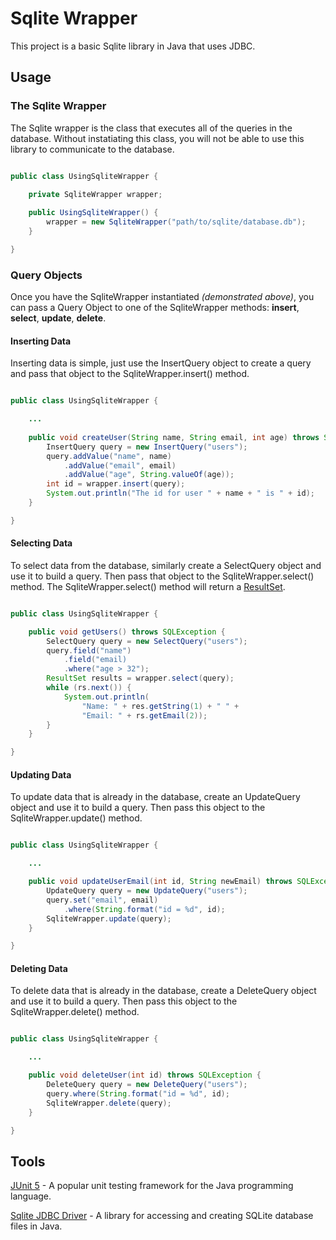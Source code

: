 # Sqlite Wrapper

This project is a basic Sqlite library in Java that uses JDBC.

## Usage

### The Sqlite Wrapper

The Sqlite wrapper is the class that executes all of the queries in the database. Without instatiating this class, you will not be able to use this library to communicate to the database.

```java

public class UsingSqliteWrapper {

	private SqliteWrapper wrapper;
	
	public UsingSqliteWrapper() {
		wrapper = new SqliteWrapper("path/to/sqlite/database.db");
	}

}

```

### Query Objects

Once you have the SqliteWrapper instantiated *(demonstrated above)*, you can pass a Query Object to one of the SqliteWrapper methods: **insert**, **select**, **update**, **delete**.

#### Inserting Data

Inserting data is simple, just use the InsertQuery object to create a query and pass that object to the SqliteWrapper.insert() method.

```java

public class UsingSqliteWrapper {

	...
	
	public void createUser(String name, String email, int age) throws SQLException {
		InsertQuery query = new InsertQuery("users");
		query.addValue("name", name)
			.addValue("email", email)
			.addValue("age", String.valueOf(age));
		int id = wrapper.insert(query);
		System.out.println("The id for user " + name + " is " + id);
	}

}

```

#### Selecting Data

To select data from the database, similarly create a SelectQuery object and use it to build a query. Then pass that object to the SqliteWrapper.select() method. The SqliteWrapper.select() method will return a [ResultSet](https://docs.oracle.com/javase/7/docs/api/java/sql/ResultSet.html).

```java

public class UsingSqliteWrapper {

	public void getUsers() throws SQLException {
		SelectQuery query = new SelectQuery("users");
		query.field("name")
			.field("email)
			.where("age > 32");
		ResultSet results = wrapper.select(query);
		while (rs.next()) {
			System.out.println(
				"Name: " + res.getString(1) + " " +
				"Email: " + rs.getEmail(2));
		}
	}

}
```

#### Updating Data

To update data that is already in the database, create an UpdateQuery object and use it to build a query. Then pass this object to the SqliteWrapper.update() method.

```java

public class UsingSqliteWrapper {

	...

	public void updateUserEmail(int id, String newEmail) throws SQLException {
		UpdateQuery query = new UpdateQuery("users");
		query.set("email", email)
			.where(String.format("id = %d", id);
		SqliteWrapper.update(query);
	}

}
```

#### Deleting Data

To delete data that is already in the database, create a DeleteQuery object and use it to build a query. Then pass this object to the SqliteWrapper.delete() method.

```java

public class UsingSqliteWrapper {

	...

	public void deleteUser(int id) throws SQLException {
		DeleteQuery query = new DeleteQuery("users");
		query.where(String.format("id = %d", id);
		SqliteWrapper.delete(query);
	}

}
```

## Tools

[JUnit 5](https://junit.org/junit5/) - A popular unit testing framework for the Java programming language.

[Sqlite JDBC Driver](https://github.com/xerial/sqlite-jdbc) - A library for accessing and creating SQLite database files in Java.